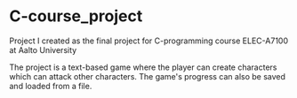 # C-course_project
Project I created as the final project for C-programming course ELEC-A7100 at Aalto University

The project is a text-based game where the player can create characters which can attack other characters. The game's progress can also be saved and loaded from a file.
